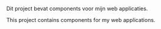 Dit project bevat components voor mijn web applicaties.

This project contains components for my web applications.
